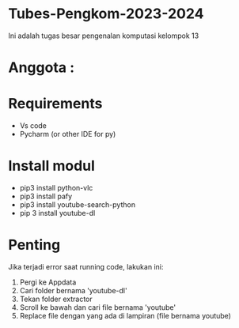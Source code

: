 # Tubes-Pengkom-2023-2024
Ini adalah tugas besar pengenalan komputasi kelompok 13

# Anggota  :


# Requirements
- Vs code
- Pycharm (or other IDE for py)

# Install modul
- pip3 install python-vlc
- pip3 install pafy
- pip3 install youtube-search-python
- pip 3 install youtube-dl

# Penting
Jika terjadi error saat running code, lakukan ini:
1. Pergi ke Appdata
2. Cari folder bernama 'youtube-dl'
3. Tekan folder extractor
4. Scroll ke bawah dan cari file bernama 'youtube'
5. Replace file dengan yang ada di lampiran (file bernama youtube)
